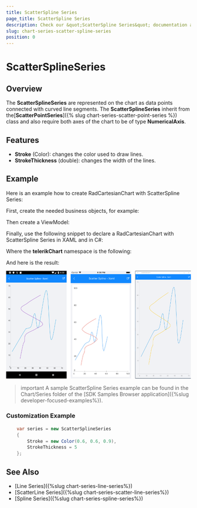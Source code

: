 ```yaml
---
title: ScatterSpline Series
page_title: ScatterSpline Series
description: Check our &quot;ScatterSpline Series&quot; documentation article for Telerik Chart for Xamarin control.
slug: chart-series-scatter-spline-series
position: 0
---
```


# ScatterSplineSeries #

## Overview ##

The **ScatterSplineSeries** are represented on the chart as data points connected with curved line segments. The **ScatterSplineSeries** inherit from the[**ScatterPointSeries**]({% slug chart-series-scatter-point-series %}) class and also require both axes of the chart to be of type **NumericalAxis**.

## Features ##

- **Stroke** (Color): changes the color used to draw lines.
- **StrokeThickness** (double): changes the width of the lines.


## Example ##

Here is an example how to create RadCartesianChart with ScatterSpline Series:

First, create the needed business objects, for example:

<snippet id='numerical-data-model'/>

Then create a ViewModel:

<snippet id='chart-series-series-numerical-view-model'/>

Finally, use the following snippet to declare a RadCartesianChart with ScatterSpline Series in XAML and in C#:

<snippet id='chart-series-scatterspline-xaml'/>
<snippet id='chart-series-scatterspline-csharp'/>

Where the **telerikChart** namespace is the following:

<snippet id='xmlns-telerikchart'/>
<snippet id='ns-telerikchart'/>

And here is the result:
	
![Basic ScatterSplineSeries](images/cartesian-scatter-spline-series-basic-example.png)

>important A sample ScatterSpline Series example can be found in the Chart/Series folder of the [SDK Samples Browser application]({%slug developer-focused-examples%}).

### Customization Example

```C#
	var series = new ScatterSplineSeries 
	{ 
		Stroke = new Color(0.6, 0.6, 0.9), 
		StrokeThickness = 5 
	};
```
## See Also

- [Line Series]({%slug chart-series-line-series%})
- [ScatterLine Series]({%slug chart-series-scatter-line-series%})
- [Spline Series]({%slug chart-series-spline-series%})
